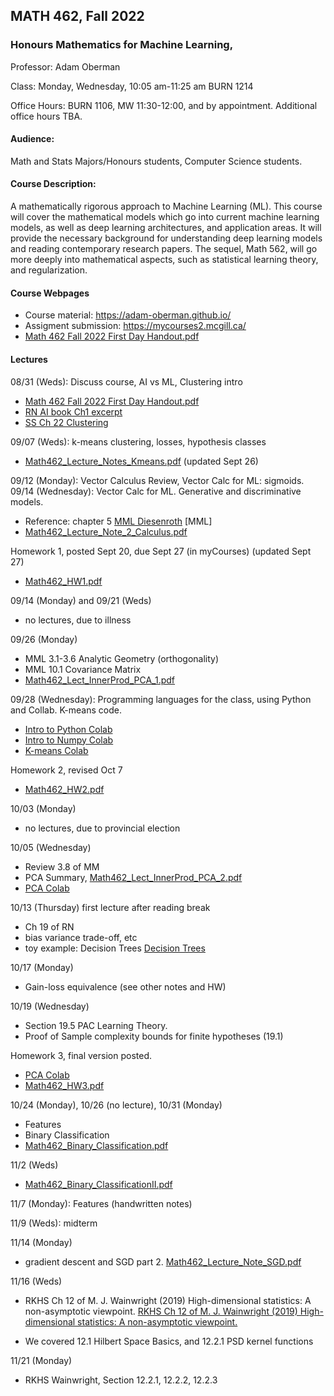 ## MATH 462, Fall 2022
### Honours Mathematics for Machine Learning,

Professor: Adam Oberman

Class: Monday, Wednesday, 10:05 am-11:25 am BURN 1214

Office Hours: BURN 1106, MW 11:30-12:00, and by appointment. Additional office hours TBA.

#### Audience: 

Math and Stats Majors/Honours students, Computer Science students.

#### Course Description:

A mathematically rigorous approach to Machine Learning (ML).  This course will cover the mathematical models which go into current machine learning models, as well as deep learning architectures, and application areas.  It will provide the necessary background for   understanding deep learning models and reading contemporary research papers. The sequel, Math 562, will go more deeply into mathematical aspects, such as statistical learning theory, and regularization.   

#### Course Webpages

- Course material:  https://adam-oberman.github.io/  
- Assigment submission: https://mycourses2.mcgill.ca/ 
- [Math 462 Fall 2022 First Day Handout.pdf](https://adam-oberman.github.io/pdfs/Math462/Math.462.Fall.2022.First.Day.Handout.pdf)

#### Lectures
08/31 (Weds): Discuss course, AI vs ML, Clustering intro
  - [Math 462 Fall 2022 First Day Handout.pdf](https://adam-oberman.github.io/pdfs/Math462/Math.462.Fall.2022.First.Day.Handout.pdf)
  - [RN AI book Ch1 excerpt](https://adam-oberman.github.io/pdfs/Math462/RN.AI.book.Ch1.excerpt.pdf)
  - [SS Ch 22 Clustering](https://adam-oberman.github.io/pdfs/Math462/SS.Ch.22.pdf)
 
09/07 (Weds): k-means clustering, losses, hypothesis classes

- [Math462_Lecture_Notes_Kmeans.pdf](https://adam-oberman.github.io/pdfs/Math462/Math462_Lecture_Notes_Kmeans.pdf)  (updated Sept 26)


09/12 (Monday): Vector Calculus Review, Vector Calc for ML: sigmoids.
09/14 (Wednesday): Vector Calc for ML. Generative and discriminative models.
- Reference: chapter 5 [MML Diesenroth](https://mml-book.github.io/) [MML] 
- [Math462_Lecture_Note_2_Calculus.pdf](https://adam-oberman.github.io/pdfs/Math462/Math462_Lecture_Note_2_Calculus.pdf)

Homework 1, posted Sept 20, due Sept 27 (in myCourses)  (updated Sept 27)
- [Math462_HW1.pdf](https://adam-oberman.github.io/pdfs/Math462/Math462_HW1.pdf)

09/14 (Monday) and 09/21 (Weds)
- no lectures, due to illness

09/26 (Monday)
- MML 3.1-3.6 Analytic Geometry (orthogonality)
- MML 10.1 Covariance Matrix 
- [Math462_Lect_InnerProd_PCA_1.pdf](https://adam-oberman.github.io/pdfs/Math462/Math462_Lect_InnerProd_PCA_1.pdf)

09/28 (Wednesday): Programming languages for the class, using Python and Collab.  K-means code.
- [Intro to Python Colab](https://colab.research.google.com/drive/1i5JbthN7UX8N14IjYBMdBiPW5M44cQUt?usp=sharing)
- [Intro to Numpy Colab](https://colab.research.google.com/drive/17kradohn-30zmf_VvWHv2g0QguXeenIj?usp=sharing)
- [K-means Colab](https://colab.research.google.com/drive/1w_uBtxKdBcAIZN51qxtIh99mnUJ1SNiI)

Homework 2, revised Oct 7
- [Math462_HW2.pdf](https://adam-oberman.github.io/pdfs/Math462/Math462_HW2.pdf)

10/03 (Monday) 
- no lectures, due to provincial election

10/05 (Wednesday)
- Review 3.8 of MM
- PCA Summary, [Math462_Lect_InnerProd_PCA_2.pdf](https://adam-oberman.github.io/pdfs/Math462/Math462_Lect_InnerProd_PCA_2.pdf)
- [PCA Colab](https://colab.research.google.com/drive/1MjaWPqB9-sQSI9r_Egj9Cu1AhBX276eU?usp=sharing)

10/13 (Thursday) first lecture after reading break
- Ch 19 of RN
- bias variance trade-off, etc
- toy example: Decision Trees [Decision Trees](https://adam-oberman.github.io/pdfs/Math462/RN_Decision_trees.pdf)

10/17 (Monday)
- Gain-loss equivalence (see other notes and HW)

10/19 (Wednesday)
- Section 19.5 PAC Learning Theory.
- Proof of Sample complexity bounds for finite hypotheses (19.1)

Homework 3, final version posted.
- [PCA Colab](https://colab.research.google.com/drive/1MjaWPqB9-sQSI9r_Egj9Cu1AhBX276eU?usp=sharing)
- [Math462_HW3.pdf](https://adam-oberman.github.io/pdfs/Math462/Math462_HW3.pdf)

10/24 (Monday), 10/26 (no lecture), 10/31 (Monday)
- Features
- Binary Classification 
- [Math462_Binary_Classification.pdf](https://adam-oberman.github.io/pdfs/Math462/Math462_Binary_Classification.pdf)

11/2 (Weds)
- [Math462_Binary_ClassificationII.pdf](https://adam-oberman.github.io/pdfs/Math462/Math462_Binary_ClassificationII.pdf)

11/7 (Monday): Features (handwritten notes)

11/9 (Weds): midterm

11/14 (Monday)
- gradient descent and SGD part 2. [Math462_Lecture_Note_SGD.pdf](https://github.com/adam-oberman/adam-oberman.github.io/files/10058321/Math462_Lecture_Note_SGD.pdf)


11/16 (Weds) 
- RKHS Ch 12 of M. J. Wainwright (2019) High-dimensional statistics: A non-asymptotic viewpoint. [RKHS Ch 12 of M. J. Wainwright (2019) High-dimensional statistics: A non-asymptotic viewpoint.](https://www.cambridge.org/core/services/aop-cambridge-core/content/view/7592A2B68EBB6F57B0AD042F8E812BEB/9781108498029c12_383-415.pdf/reproducing_kernel_hilbert_spaces.pdf)

- We covered 12.1 Hilbert Space Basics, and 12.2.1 PSD kernel functions

11/21 (Monday)
- RKHS Wainwright, Section 12.2.1, 12.2.2, 12.2.3
